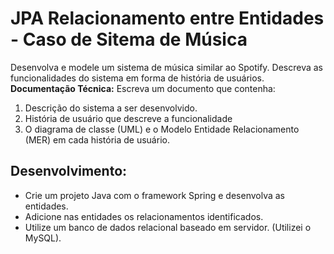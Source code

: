 # JPA Relacionamento entre Entidades - Caso de Sitema de Música
Desenvolva e modele um sistema de música similar ao Spotify. Descreva as funcionalidades do sistema em forma de história de usuários. <br/>
**Documentação Técnica:**
Escreva um documento que contenha:
1. Descrição do sistema a ser desenvolvido.
2. História de usuário que descreve a funcionalidade
3. O diagrama de classe (UML) e o Modelo Entidade Relacionamento (MER) em cada história de usuário.

## Desenvolvimento:
- Crie um projeto Java com o framework Spring e desenvolva as entidades.
- Adicione nas entidades os relacionamentos identificados.
- Utilize um banco de dados relacional baseado em servidor. (Utilizei o MySQL).

